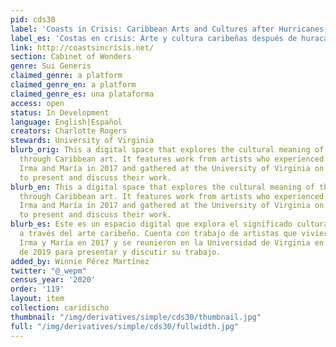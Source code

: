 ```yaml
---
pid: cds30
label: 'Coasts in Crisis: Caribbean Arts and Cultures after Hurricanes'
label_es: 'Costas en crisis: Arte y cultura caribeñas después de huracanes '
link: http://coastsincrisis.net/
section: Cabinet of Wonders
genre: Sui Generis
claimed_genre: a platform
claimed_genre_en: a platform
claimed_genre_es: una plataforma
access: open
status: In Development
language: English|Español
creators: Charlotte Rogers
stewards: University of Virginia
blurb_orig: This a digital space that explores the cultural meaning of the hurricane
  through Caribbean art. It features work from artists who experienced Hurricanes
  Irma and María in 2017 and gathered at the University of Virginia on September 2019
  to present and discuss their work.
blurb_en: This a digital space that explores the cultural meaning of the hurricane
  through Caribbean art. It features work from artists who experienced Hurricanes
  Irma and María in 2017 and gathered at the University of Virginia on September 2019
  to present and discuss their work.
blurb_es: Este es un espacio digital que explora el significado cultural del huracán
  a través del arte caribeño. Cuenta con trabajo de artistas que vivieron los huracanes
  Irma y María en 2017 y se reunieron en la Universidad de Virginia en septiembre
  de 2019 para presentar y discutir su trabajo.
added_by: Winnie Pérez Martínez
twitter: "@_wepm"
census_year: '2020'
order: '119'
layout: item
collection: caridischo
thumbnail: "/img/derivatives/simple/cds30/thumbnail.jpg"
full: "/img/derivatives/simple/cds30/fullwidth.jpg"
---
```

